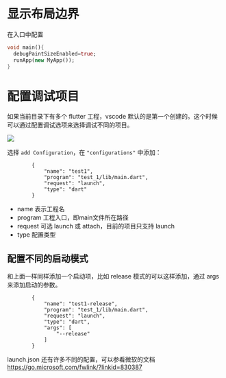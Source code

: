 # 显示布局边界

在入口中配置

```dart
void main(){
  debugPaintSizeEnabled=true;
  runApp(new MyApp());
}
```

# 配置调试项目

如果当前目录下有多个 flutter 工程，vscode 默认的是第一个创建的。这个时候可以通过配置调试选项来选择调试不同的项目。

![](http://blogqn.maintel.cn/TIM截图20181205121055.png?e=3120783080&token=cs2nCfx72Y7hW0_NpFYzb3Jab90IJWraRtphMd-q:YGXO97fcNhjK5LiFZfQx8R-G7vE=)

选择 `add Configuration`，在 `"configurations"` 中添加：

```
        {
            "name": "test1",
            "program": "test_1/lib/main.dart",
            "request": "launch",
            "type": "dart"
        }
```

- name 表示工程名
- program 工程入口，即main文件所在路径
- request 可选 launch 或 attach，目前的项目只支持 launch
- type 配置类型

## 配置不同的启动模式

和上面一样同样添加一个启动项，比如 release 模式的可以这样添加，通过 args 来添加启动的参数。

```
        {
            "name": "test1-release",
            "program": "test_1/lib/main.dart",
            "request": "launch",
            "type": "dart",
            "args": [
                "--release"
            ]
        }
```

launch.json 还有许多不同的配置，可以参看微软的文档 https://go.microsoft.com/fwlink/?linkid=830387